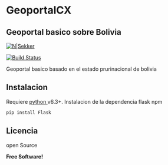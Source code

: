 # GeoportalCX
## Geoportal basico sobre Bolivia

[![N|Sekker](https://cldup.com/dTxpPi9lDf.thumb.png)](https://flask.palletsprojects.com/en/2.0.x/)

[![Build Status](https://travis-ci.org/joemccann/dillinger.svg?branch=master)](https://travis-ci.org/joemccann/dillinger)

Geoportal basico basado en el estado prurinacional de bolivia

## Instalacion

Requiere  [python ](https://www.python.org/downloads/) v6.3+.
Instalacion de la dependencia flask npm

```sh
pip install Flask
```

## Licencia

open Source

**Free Software!**
